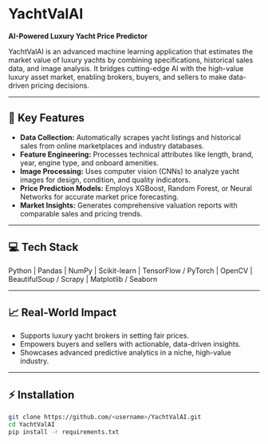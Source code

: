 # YachtValAI

**AI-Powered Luxury Yacht Price Predictor**  

YachtValAI is an advanced machine learning application that estimates the market value of luxury yachts by combining specifications, historical sales data, and image analysis. It bridges cutting-edge AI with the high-value luxury asset market, enabling brokers, buyers, and sellers to make data-driven pricing decisions.  

---

## 🚀 Key Features

- **Data Collection:** Automatically scrapes yacht listings and historical sales from online marketplaces and industry databases.  
- **Feature Engineering:** Processes technical attributes like length, brand, year, engine type, and onboard amenities.  
- **Image Processing:** Uses computer vision (CNNs) to analyze yacht images for design, condition, and quality indicators.  
- **Price Prediction Models:** Employs XGBoost, Random Forest, or Neural Networks for accurate market price forecasting.  
- **Market Insights:** Generates comprehensive valuation reports with comparable sales and pricing trends.  

---

## 💻 Tech Stack

Python | Pandas | NumPy | Scikit-learn | TensorFlow / PyTorch | OpenCV | BeautifulSoup / Scrapy | Matplotlib / Seaborn  

---

## 📈 Real-World Impact

- Supports luxury yacht brokers in setting fair prices.  
- Empowers buyers and sellers with actionable, data-driven insights.  
- Showcases advanced predictive analytics in a niche, high-value industry.  

---

## ⚡ Installation

```bash
git clone https://github.com/<username>/YachtValAI.git
cd YachtValAI
pip install -r requirements.txt

